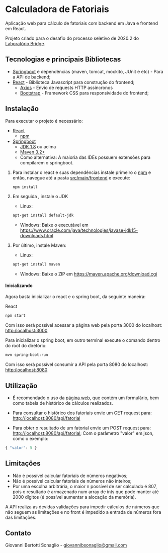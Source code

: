 # Calculadora de Fatoriais

Aplicação web para cálculo de fatoriais com backend em Java e frontend em React.

Projeto criado para o desafio do processo seletivo de 2020.2 do [Laboratório Bridge](https://bridge.ufsc.br/).

## Tecnologias e principais Bibliotecas
* [Springboot](https://spring.io/) e dependências (maven, tomcat, mockito, JUnit e etc) - Para a API de backend;
* [React](https://reactjs.org/) - Biblioteca Javascript para construção do frontend;
  * [Axios](https://github.com/axios/axios) - Envio de requests HTTP assíncronos
  * [Bootstrap](https://getbootstrap.com/) - Framework CSS para responsividade do frontend;

## Instalação
Para executar o projeto é necessário:
* [React](https://reactjs.org/)
  * [npm](https://www.npmjs.com/)
* [Springboot](https://spring.io/)
  * [JDK 1.8](https://www.oracle.com/java/technologies/javase-downloads.html) ou acima
  * [Maven 3.2+](https://maven.apache.org/download.cgi)
  * Como alternativa: A maioria das IDEs possuem extensões para compilarem o springboot.
  
1. Para instalar o react e suas dependências instale primeiro o [npm](https://nodejs.org/en/) e então, navegue até a pasta [src/main/frontend](src/main/frontend) e execute:
    ```bash
    npm install
    ```
2. Em seguida , instale o JDK
    * Linux:  
    ```bash
    apt-get install default-jdk
    ```
    * Windows: Baixe o executável em https://www.oracle.com/java/technologies/javase-jdk15-downloads.html  

3. Por último, instale Maven:
    * Linux:  
    ```bash
    apt-get install maven
    ```
    * Windows: Baixe o ZIP em https://maven.apache.org/download.cgi  


#### Inicializando
Agora basta inicializar o react e o spring boot, da seguinte maneira:

React
```bash
npm start
```
Com isso será possível acessar a página web pela porta 3000 do localhost: [http:/localhost:3000](http:/localhost:3000)

Para inicializar o spring boot, em outro terminal execute o comando dentro do root do diretório:
```bash
mvn spring-boot:run
```

Com isso será possível consumir a API pela porta 8080 do localhost: [http:/localhost:8080](http:/localhost:3000)

## Utilização
* É recomendado o uso da [página web](http://localhost:3000), que contém um formulário, bem como tabela de histórico de cálculos realizados.
* Para consultar o histórico dos fatoriais envie um GET request para: [http://localhost:8080/api/fatorial](http://localhost:8080/api/fatorial)

* Para obter o resultado de um fatorial envie um POST request para: [http://localhost:8080/api/fatorial](http://localhost:8080/api/fatorial); 
Com o parâmetro "valor" em json, como o exemplo:
```javascript
{ "valor": 5 }
```

## Limitações
* Não é possível calcular fatoriais de números negativos;
* Não é possível calcular fatoriais de números não inteiros;
* Por uma escolha arbitrária, o maior n possível de ser calculado é 807, pois o resultado é armazenado num array de ints que pode manter até 2000 dígitos (é possível aumentar a alocação da memória).

 A API realiza as devidas validações para impedir cálculos de números que não seguem as limitações e no front é impedido a entrada de números fora das limitações.

## Contato
Giovanni Bertotti Sonaglio - giovannibsonaglio@gmail.com